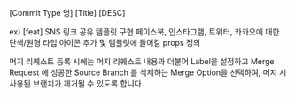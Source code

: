 [Commit Type 명] [Title]
[DESC]

ex) [feat] SNS 링크 공유 템플릿 구현
 페이스북, 인스타그램, 트위터, 카카오에 대한 단색/원형 타입 아이콘 추가 및 템플릿에 들어갈 props 정의

머지 리퀘스트 등록 시에는 머지 리퀘스트 내용과 더불어 Label을 설정하고
Merge Request 에 성공한 Source Branch 를 삭제하는 Merge Option을 선택하여, 머지 시 사용된 브랜치가 제거될 수 있도록 합니다.